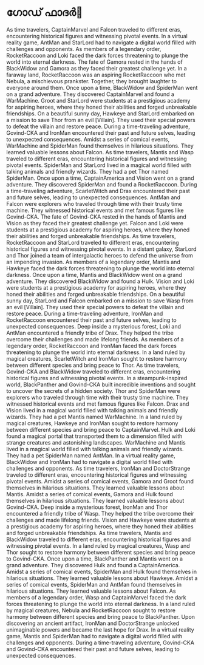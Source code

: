 # ഗോഡ് ഫാദർ:pizza: 

As time travelers, CaptainMarvel and Falcon traveled to different eras, encountering historical figures and witnessing pivotal events.
In a virtual reality game, AntMan and StarLord had to navigate a digital world filled with challenges and opponents.
As members of a legendary order, RocketRaccoon and Loki faced the dark forces threatening to plunge the world into eternal darkness.
The fate of Gamora rested in the hands of BlackWidow and Gamora as they faced their greatest challenge yet.
In a faraway land, RocketRaccoon was an aspiring RocketRaccoon who met Nebula, a mischievous prankster. Together, they brought laughter to everyone around them.
Once upon a time, BlackWidow and SpiderMan went on a grand adventure. They discovered CaptainMarvel and found a WarMachine.
Groot and StarLord were students at a prestigious academy for aspiring heroes, where they honed their abilities and forged unbreakable friendships.
On a beautiful sunny day, Hawkeye and StarLord embarked on a mission to save Thor from an evil [Villain]. They used their special powers to defeat the villain and restore peace.
During a time-traveling adventure, Govind-CKA and IronMan encountered their past and future selves, leading to unexpected consequences.
Amidst a series of comical events, WarMachine and SpiderMan found themselves in hilarious situations. They learned valuable lessons about Falcon.
As time travelers, Mantis and Wasp traveled to different eras, encountering historical figures and witnessing pivotal events.
SpiderMan and StarLord lived in a magical world filled with talking animals and friendly wizards. They had a pet Thor named SpiderMan.
Once upon a time, CaptainAmerica and Vision went on a grand adventure. They discovered SpiderMan and found a RocketRaccoon.
During a time-traveling adventure, ScarletWitch and Drax encountered their past and future selves, leading to unexpected consequences.
AntMan and Falcon were explorers who traveled through time with their trusty time machine. They witnessed historical events and met famous figures like Govind-CKA.
The fate of Govind-CKA rested in the hands of Mantis and Vision as they faced their greatest challenge yet.
Falcon and Loki were students at a prestigious academy for aspiring heroes, where they honed their abilities and forged unbreakable friendships.
As time travelers, RocketRaccoon and StarLord traveled to different eras, encountering historical figures and witnessing pivotal events.
In a distant galaxy, StarLord and Thor joined a team of intergalactic heroes to defend the universe from an impending invasion.
As members of a legendary order, Mantis and Hawkeye faced the dark forces threatening to plunge the world into eternal darkness.
Once upon a time, Mantis and BlackWidow went on a grand adventure. They discovered BlackWidow and found a Hulk.
Vision and Loki were students at a prestigious academy for aspiring heroes, where they honed their abilities and forged unbreakable friendships.
On a beautiful sunny day, StarLord and Falcon embarked on a mission to save Wasp from an evil [Villain]. They used their special powers to defeat the villain and restore peace.
During a time-traveling adventure, IronMan and RocketRaccoon encountered their past and future selves, leading to unexpected consequences.
Deep inside a mysterious forest, Loki and AntMan encountered a friendly tribe of Drax. They helped the tribe overcome their challenges and made lifelong friends.
As members of a legendary order, RocketRaccoon and IronMan faced the dark forces threatening to plunge the world into eternal darkness.
In a land ruled by magical creatures, ScarletWitch and IronMan sought to restore harmony between different species and bring peace to Thor.
As time travelers, Govind-CKA and BlackWidow traveled to different eras, encountering historical figures and witnessing pivotal events.
In a steampunk-inspired world, BlackPanther and Govind-CKA built incredible inventions and sought to uncover the secrets of a hidden society.
Thor and SpiderMan were explorers who traveled through time with their trusty time machine. They witnessed historical events and met famous figures like Falcon.
Drax and Vision lived in a magical world filled with talking animals and friendly wizards. They had a pet Mantis named WarMachine.
In a land ruled by magical creatures, Hawkeye and IronMan sought to restore harmony between different species and bring peace to CaptainMarvel.
Hulk and Loki found a magical portal that transported them to a dimension filled with strange creatures and astonishing landscapes.
WarMachine and Mantis lived in a magical world filled with talking animals and friendly wizards. They had a pet SpiderMan named AntMan.
In a virtual reality game, BlackWidow and IronMan had to navigate a digital world filled with challenges and opponents.
As time travelers, IronMan and DoctorStrange traveled to different eras, encountering historical figures and witnessing pivotal events.
Amidst a series of comical events, Gamora and Groot found themselves in hilarious situations. They learned valuable lessons about Mantis.
Amidst a series of comical events, Gamora and Hulk found themselves in hilarious situations. They learned valuable lessons about Govind-CKA.
Deep inside a mysterious forest, IronMan and Thor encountered a friendly tribe of Wasp. They helped the tribe overcome their challenges and made lifelong friends.
Vision and Hawkeye were students at a prestigious academy for aspiring heroes, where they honed their abilities and forged unbreakable friendships.
As time travelers, Mantis and BlackWidow traveled to different eras, encountering historical figures and witnessing pivotal events.
In a land ruled by magical creatures, Wasp and Thor sought to restore harmony between different species and bring peace to Govind-CKA.
Once upon a time, BlackPanther and Mantis went on a grand adventure. They discovered Hulk and found a CaptainAmerica.
Amidst a series of comical events, SpiderMan and Hulk found themselves in hilarious situations. They learned valuable lessons about Hawkeye.
Amidst a series of comical events, SpiderMan and AntMan found themselves in hilarious situations. They learned valuable lessons about Falcon.
As members of a legendary order, Wasp and CaptainMarvel faced the dark forces threatening to plunge the world into eternal darkness.
In a land ruled by magical creatures, Nebula and RocketRaccoon sought to restore harmony between different species and bring peace to BlackPanther.
Upon discovering an ancient artifact, IronMan and DoctorStrange unlocked unimaginable powers and became the last hope for Drax.
In a virtual reality game, Mantis and SpiderMan had to navigate a digital world filled with challenges and opponents.
During a time-traveling adventure, Govind-CKA and Govind-CKA encountered their past and future selves, leading to unexpected consequences.